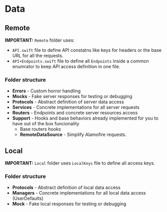# Data

## Remote

**IMPORTANT:** `Remote` folder uses:

* `API.swift` file to define API constatns like keys for headers or the base URL for all the requests.
* `API+Endpoints.swift` file to define all `Endpoints` inside a common enumrator to keep API access definition in one file.

### Folder structure

* **Errors** - Custom horror handling
* **Mocks** - Fake server responses for testing or debugging
* **Protocols** - Abstract definition of server data access
* **Services** - Concrete implementations for all server requests
* **Routers** - Endpoints and concrete server resources access
* **Support** - Hooks and base behaviors already implemented for you to have out of the box funcionality
  * Base routers hooks
  * **RemoteDataSource** - Simplify Alamofire requests.

## Local

**IMPORTANT:** `Local` folder uses `LocalKeys` file to define all access keys.

### Folder structure

* **Protocols** - Abstract definition of local data access
* **Managers** - Concrete implementations for all local data access (UserDefaults)
* **Mock** - Fake local responses for testing or debugging
